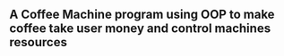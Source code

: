 ## A Coffee Machine program using OOP to make coffee take user money and control machines resources
